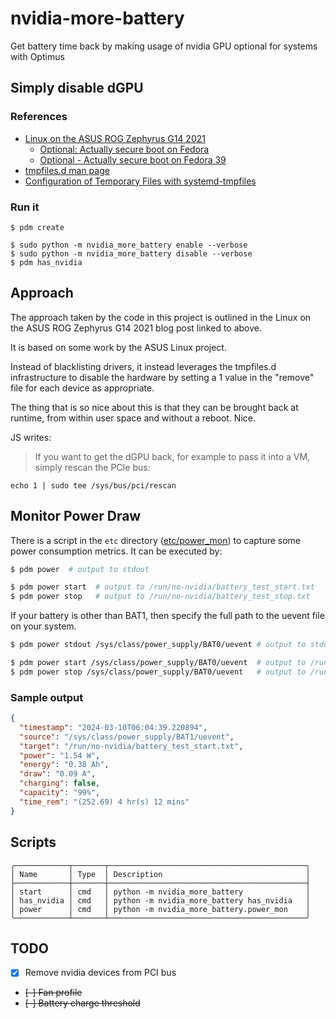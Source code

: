 # nvidia-more-battery
Get battery time back by making usage of nvidia GPU optional for systems with Optimus


## Simply disable dGPU

### References
* [Linux on the ASUS ROG Zephyrus G14 2021](https://blog.nil.im/?7b)
  - [Optional: Actually secure boot on Fedora](https://blog.nil.im/?7a)
  - [Optional - Actually secure boot on Fedora 39](https://blog.nil.im/?80)
* [tmpfiles.d man page](https://www.freedesktop.org/software/systemd/man/latest/tmpfiles.d.html)
* [Configuration of Temporary Files with systemd-tmpfiles](https://www.baeldung.com/linux/systemd-tmpfiles-configure-temporary-files)

### Run it

```
$ pdm create

$ sudo python -m nvidia_more_battery enable --verbose
$ sudo python -m nvidia_more_battery disable --verbose
$ pdm has_nvidia
```

## Approach

The approach taken by the code in this project is outlined in the Linux on the ASUS ROG Zephyrus G14 2021 blog post linked to above.

It is based on some work by the ASUS Linux project.

Instead of blacklisting drivers, it instead leverages the tmpfiles.d infrastructure to disable the hardware by setting a 1 value in the "remove" file for each device as appropriate.

The thing that is so nice about this is that they can be brought back at runtime, from within user space and without a reboot. Nice.

JS writes:
> If you want to get the dGPU back, for example to pass it into a VM, simply rescan the PCIe bus:

`echo 1 | sudo tee /sys/bus/pci/rescan`

## Monitor Power Draw

There is a script in the `etc` directory ([etc/power_mon](etc/power_mon)) to capture some power consumption metrics. It can be executed by:

```bash
$ pdm power  # output to stdout

$ pdm power start  # output to /run/no-nvidia/battery_test_start.txt
$ pdm power stop   # output to /run/no-nvidia/battery_test_stop.txt

```

If your battery is other than BAT1, then specify the full path to the uevent file on your system.

```bash
$ pdm power stdout /sys/class/power_supply/BAT0/uevent # output to stdout

$ pdm power start /sys/class/power_supply/BAT0/uevent  # output to /run/no-nvidia/battery_test_start.txt
$ pdm power stop /sys/class/power_supply/BAT0/uevent   # output to /run/no-nvidia/battery_test_stop.txt

```

### Sample output

```json
{
  "timestamp": "2024-03-10T06:04:39.220894",
  "source": "/sys/class/power_supply/BAT1/uevent",
  "target": "/run/no-nvidia/battery_test_start.txt",
  "power": "1.54 W",
  "energy": "0.38 Ah",
  "draw": "0.09 A",
  "charging": false,
  "capacity": "99%",
  "time_rem": "(252.69) 4 hr(s) 12 mins"
}
```

## Scripts

```
╭────────────┬───────┬────────────────────────────────────────────╮
│ Name       │ Type  │ Description                                │
├────────────┼───────┼────────────────────────────────────────────┤
│ start      │ cmd   │ python -m nvidia_more_battery              │
│ has_nvidia │ cmd   │ python -m nvidia_more_battery has_nvidia   │
│ power      │ cmd   │ python -m nvidia_more_battery.power_mon    │
╰────────────┴───────┴────────────────────────────────────────────╯
```

## TODO
- [X] Remove nvidia devices from PCI bus
- ~~[-] Fan profile~~
- ~~[-] Battery charge threshold~~
